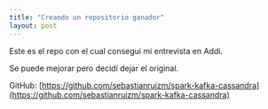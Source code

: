 ```yaml
---
title: "Creando un repositorio ganador"
layout: post
---
```


Este es el repo con el cual conseguí mi entrevista en Addi.

Se puede mejorar pero decidí dejar el original.

GitHub: [https://github.com/sebastianruizm/spark-kafka-cassandra](https://github.com/sebastianruizm/spark-kafka-cassandra)